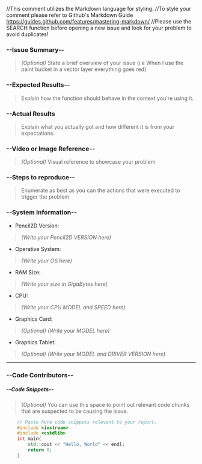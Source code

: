 //This comment utilizes the Markdown language for styling.
//To style your comment please refer to Github's Markdown Guide https://guides.github.com/features/mastering-markdown/
//Please use the SEARCH function before opening a new issue and look for your problem to avoid duplicates!

### --Issue Summary--
> _(Optional)_ State a brief overview of your issue (i.e When I use the paint bucket in a vector layer everything goes red)

### --Expected Results--
> Explain how the function should behave in the context you're using it.

### --Actual Results
> Explain what you actually got and how different it is from your expectations.

### --Video or Image Reference--
> _(Optional)_ Visual reference to showcase your problem

### --Steps to reproduce--
> Enumerate as best as you can the actions that were executed to trigger the problem

### --System Information--
+ Pencil2D Version:
> _(Write your Pencil2D VERSION here)_

+ Operative System:
> _(Write your OS here)_

+ RAM Size:
> _(Write your size in GigaBytes here)_

+ CPU:
>_(Write your CPU MODEL and SPEED here)_

+ Graphics Card:
> _(Optional) (Write your MODEL here)_

+ Graphics Tablet:
> _(Optional) (Write your MODEL and DRIVER VERSION here)_

---
### --Code Contributors--
##### --Code Snippets--
> _(Optional)_ You can use this space to point out relevant code chunks that are suspected to be causing the issue.

```C++
    // Paste here code snippets relevant to your report.
    #include <iostream>
    #include <cstdlib>
    int main{
        std::cout << "Hello, World" << endl;        
        return 0;
    }

```
